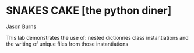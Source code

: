 # SNAKES CAKE [the python diner]

Jason Burns

This lab demonstrates the use of:
nested dictionries
class instantiations
and the writing of unique files from those instantiations
